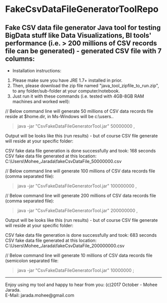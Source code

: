 # FakeCsvDataFileGeneratorToolRepo

## Fake CSV data file generator Java tool for testing BigData stuff like Data Visualizations, BI tools' performance (i.e. > 200 millions of CSV records file can be generated) - generated CSV file with 7 columns:

* Installation instructions:
1) Please make sure you have JRE 1.7+ installed in prior.
2) Then, please download the zip file named "java_tool_zipfile_to_run.zip", to any folder/sub-folder at your computer/notebook.
3) Just run it with these commands (i.e. tested with 4GB-8GB RAM machines and worked well):

// Below command line will generate 50 millions of CSV data records file reside at $home.dir, in Ms-Windows will be c:\users\..
> java -jar "CsvFakeDataFileGeneratorTool.jar" 50000000 ,

Output will be looks like this (run results) - but of course CSV file generate will reside at your specific folder:

CSV fake data file generation is done successfully and took: 168 seconds<br>
CSV fake data file generated at this location: C:\Users\Mohee_Jarada\fakeCsvDataFile_50000000.csv<br>

// Below command line will generate 100 millions of CSV data records file (comma separated file):
> java -jar "CsvFakeDataFileGeneratorTool.jar" 100000000 ,

// Below command line will generate 200 millions of CSV data records file (comma separated file):
> java -jar "CsvFakeDataFileGeneratorTool.jar" 200000000 ,

Output will be looks like this (run results) - but of course CSV file generate will reside at your specific folder:

CSV fake data file generation is done successfully and took: 683 seconds<br>
CSV fake data file generated at this location: C:\Users\Mohee_Jarada\fakeCsvDataFile_200000000.csv<br>

// Below command line will generate 10 millions of CSV data records file (semicolon separated file:
> java -jar "CsvFakeDataFileGeneratorTool.jar" 10000000 ;

<hr>
Enjoy using my tool and happy to hear from you:
(c)2017 October - Mohee Jarada.<br>
E-Mail: jarada.mohee@gmail.com

